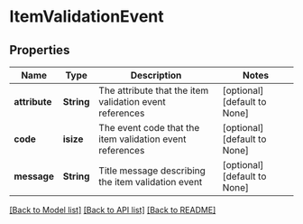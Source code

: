# ItemValidationEvent

## Properties
Name | Type | Description | Notes
------------ | ------------- | ------------- | -------------
**attribute** | **String** | The attribute that the item validation event references | [optional] [default to None]
**code** | **isize** | The event code that the item validation event references | [optional] [default to None]
**message** | **String** | Title message describing the item validation event | [optional] [default to None]

[[Back to Model list]](../README.md#documentation-for-models) [[Back to API list]](../README.md#documentation-for-api-endpoints) [[Back to README]](../README.md)



